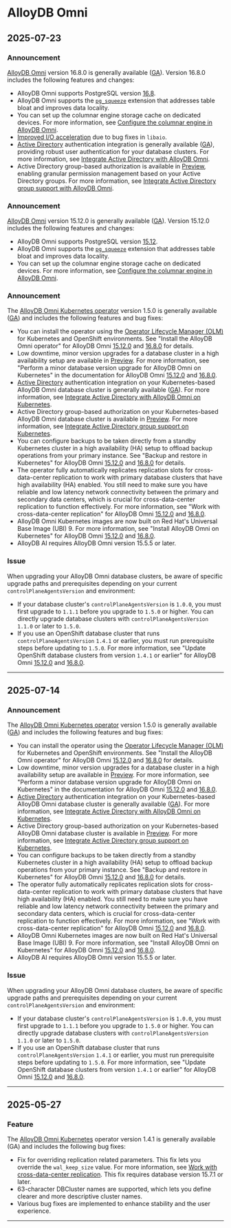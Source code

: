# AlloyDB Omni

## 2025-07-23

### Announcement

[AlloyDB Omni](https://cloud.google.com/alloydb/omni/current/docs)
version 16.8.0 is generally available
([GA](https://cloud.google.com/products#product-launch-stages)). Version 16.8.0
includes the following features and changes:

* AlloyDB Omni supports PostgreSQL version
  [16.8](https://www.postgresql.org/docs/release/16.8/).
* AlloyDB Omni supports the
  [`pg_squeeze`](https://cloud.google.com/alloydb/omni/current/docs/reference/extensions) extension
  that addresses table bloat and improves data locality.
* You can set up the columnar engine storage cache on dedicated devices. For
  more information, see
  [Configure the columnar engine in AlloyDB Omni](https://cloud.google.com/alloydb/omni/16.8.0/docs/columnar-engine/configure).
* [Improved I/O acceleration](https://cloud.google.com/alloydb/omni/16.8.0/docs/improve-database-performance-using-io-acceleration)
  due to bug fixes in `libaio`.
* [Active Directory](https://en.wikipedia.org/wiki/Active_Directory) authentication integration is generally available ([GA](https://cloud.google.com/products#product-launch-stages)), providing robust user authentication for your database clusters. For more information, see [Integrate Active Directory with AlloyDB Omni](https://cloud.google.com/alloydb/omni/16.8.0/docs/integrate-active-directory).
* Active Directory group-based authorization is available in [Preview](https://cloud.google.com/products#product-launch-stages), enabling granular permission management based on your Active Directory groups. For more information, see [Integrate Active Directory group support with AlloyDB Omni](https://cloud.google.com/alloydb/omni/16.8.0/docs/integrate-ad-group-support-alloydb-omni).

### Announcement

[AlloyDB Omni](https://cloud.google.com/alloydb/omni/current/docs)
version 15.12.0 is generally available
([GA](https://cloud.google.com/products#product-launch-stages)). Version 15.12.0
includes the following features and changes:

* AlloyDB Omni supports PostgreSQL version
  [15.12](https://www.postgresql.org/docs/release/15.12/).
* AlloyDB Omni supports the
  [`pg_squeeze`](https://cloud.google.com/alloydb/omni/current/docs/reference/extensions) extension
  that addresses table bloat and improves data locality.
* You can set up the columnar engine storage cache on dedicated devices. For
  more information, see
  [Configure the columnar engine in AlloyDB Omni](https://cloud.google.com/alloydb/omni/15.12.0/docs/columnar-engine/configure).

### Announcement

The [AlloyDB Omni Kubernetes operator](https://cloud.google.com/alloydb/omni/current/docs/deploy-kubernetes) version 1.5.0 is generally available ([GA](https://cloud.google.com/products#product-launch-stages)) and includes the following features and bug fixes:

* You can install the operator using the [Operator Lifecycle Manager (OLM)](https://olm.operatorframework.io/) for Kubernetes and OpenShift environments. See "Install the AlloyDB Omni operator" for AlloyDB Omni [15.12.0](https://cloud.google.com/alloydb/omni/15.12.0/docs/deploy-kubernetes#olm) and [16.8.0](https://cloud.google.com/alloydb/omni/16.8.0/docs/deploy-kubernetes#olm) for details.
* Low downtime, minor version upgrades for a database cluster in a high availability setup are available in [Preview](https://cloud.google.com/products#product-launch-stages). For more information, see "Perform a minor database version upgrade for AlloyDB Omni on Kubernetes" in the documentation for AlloyDB Omni [15.12.0](https://cloud.google.com/alloydb/omni/15.12.0/docs/upgrade-kubernetes-database-minor-version) and [16.8.0](https://cloud.google.com/alloydb/omni/16.8.0/docs/upgrade-kubernetes-database-minor-version).
* [Active Directory](https://en.wikipedia.org/wiki/Active_Directory) authentication integration on your Kubernetes-based AlloyDB Omni database cluster is generally available ([GA](https://cloud.google.com/products#product-launch-stages)). For more information, see [Integrate Active Directory with AlloyDB Omni on Kubernetes](https://cloud.google.com/alloydb/omni/16.8.0/docs/integrate-active-directory-kubernetes-operator).
* Active Directory group-based authorization on your Kubernetes-based AlloyDB Omni database cluster is available in [Preview](https://cloud.google.com/products#product-launch-stages). For more information, see [Integrate Active Directory group support on Kubernetes](https://cloud.google.com/alloydb/omni/16.8.0/docs/integrate-ad-group-support-kubernetes-operator).
* You can configure backups to be taken directly from a standby Kubernetes cluster in a high availability (HA) setup to offload backup operations from your primary instance. See "Backup and restore in Kubernetes" for AlloyDB Omni [15.12.0](https://cloud.google.com/alloydb/omni/15.12.0/docs/backup-kubernetes) and [16.8.0](https://cloud.google.com/alloydb/omni/16.8.0/docs/backup-kubernetes) for details.
* The operator fully automatically replicates replication slots for cross-data-center replication to work with primary database clusters that have high availability (HA) enabled. You still need to make sure you have reliable and low latency network connectivity between the primary and secondary data centers, which is crucial for cross-data-center replication to function effectively. For more information, see "Work with cross-data-center replication" for AlloyDB Omni [15.12.0](https://cloud.google.com/alloydb/omni/15.12.0/docs/cross-data-center-replication/work-with-cross-data-center-replication) and [16.8.0](https://cloud.google.com/alloydb/omni/16.8.0/docs/cross-data-center-replication/work-with-cross-data-center-replication).
* AlloyDB Omni Kubernetes images are now built on Red Hat's Universal Base Image (UBI) 9. For more information, see "Install AlloyDB Omni on Kubernetes" for AlloyDB Omni [15.12.0](https://cloud.google.com/alloydb/omni/15.12.0/docs/deploy-kubernetes#base-image) and [16.8.0](https://cloud.google.com/alloydb/omni/16.8.0/docs/deploy-kubernetes#base-image).
* AlloyDB AI requires AlloyDB Omni version 15.5.5 or later.

### Issue

When upgrading your AlloyDB Omni database clusters, be aware of specific upgrade paths and prerequisites depending on your current `controlPlaneAgentsVersion` and environment:

* If your database cluster's `controlPlaneAgentsVersion` is `1.0.0`, you must first upgrade to `1.1.1` before you upgrade to `1.5.0` or higher. You can directly upgrade database clusters with `controlPlaneAgentsVersion` `1.1.0` or later to `1.5.0`.
* If you use an OpenShift database cluster that runs `controlPlaneAgentsVersion` `1.4.1` or earlier, you must run prerequisite steps before updating to `1.5.0`. For more information, see "Update OpenShift database clusters from version `1.4.1` or earlier" for AlloyDB Omni [15.12.0](https://cloud.google.com/alloydb/omni/15.12.0/docs/upgrade-kubernetes-operator-version#update-openshift) and [16.8.0](https://cloud.google.com/alloydb/omni/16.8.0/docs/upgrade-kubernetes-operator-version#update-openshift).

---
## 2025-07-14

### Announcement

The [AlloyDB Omni Kubernetes operator](/alloydb/omni/current/docs/deploy-kubernetes) version 1.5.0 is generally available ([GA](https://cloud.google.com/products#product-launch-stages)) and includes the following features and bug fixes:

* You can install the operator using the [Operator Lifecycle Manager (OLM)](https://operator-lifecycle.io/) for Kubernetes and OpenShift environments. See "Install the AlloyDB Omni operator" for AlloyDB Omni [15.12.0](/alloydb/omni/15.12.0/docs/deploy-kubernetes#olm) and [16.8.0](/alloydb/omni/16.8.0/docs/deploy-kubernetes#olm) for details.
* Low downtime, minor version upgrades for a database cluster in a high availability setup are available in [Preview](https://cloud.google.com/products#product-launch-stages). For more information, see "Perform a minor database version upgrade for AlloyDB Omni on Kubernetes" in the documentation for AlloyDB Omni [15.12.0](/alloydb/omni/15.12.0/docs/upgrade-kubernetes-database-minor-version) and [16.8.0](/alloydb/omni/16.8.0/docs/upgrade-kubernetes-database-minor-version).
* [Active Directory](https://en.wikipedia.org/wiki/Active_Directory) authentication integration on your Kubernetes-based AlloyDB Omni database cluster is generally available ([GA](https://cloud.google.com/products#product-launch-stages)). For more information, see [Integrate Active Directory with AlloyDB Omni on Kubernetes](/alloydb/omni/16.8.0/docs/integrate-active-directory-kubernetes-operator).
* Active Directory group-based authorization on your Kubernetes-based AlloyDB Omni database cluster is available in [Preview](https://cloud.google.com/products#product-launch-stages). For more information, see [Integrate Active Directory group support on Kubernetes](/alloydb/omni/16-next/docs/integrate-ad-group-support-kubernetes-operator).
* You can configure backups to be taken directly from a standby Kubernetes cluster in a high availability (HA) setup to offload backup operations from your primary instance. See "Backup and restore in Kubernetes" for AlloyDB Omni [15.12.0](/alloydb/omni/15.12.0/docs/backup-kubernetes) and [16.8.0](/alloydb/omni/16.8.0/docs/backup-kubernetes) for details.
* The operator fully automatically replicates replication slots for cross-data-center replication to work with primary database clusters that have high availability (HA) enabled. You still need to make sure you have reliable and low latency network connectivity between the primary and secondary data centers, which is crucial for cross-data-center replication to function effectively. For more information, see "Work with cross-data-center replication" for AlloyDB Omni [15.12.0](/alloydb/omni/15.12.0/docs/cross-data-center-replication) and [16.8.0](/alloydb/omni/16.8.0/docs/cross-data-center-replication).
* AlloyDB Omni Kubernetes images are now built on Red Hat's Universal Base Image (UBI) 9. For more information, see "Install AlloyDB Omni on Kubernetes" for AlloyDB Omni [15.12.0](/alloydb/omni/15.12.0/docs/deploy-kubernetes#base-image) and [16.8.0](/alloydb/omni/16.8.0/docs/deploy-kubernetes#base-image).
* AlloyDB AI requires AlloyDB Omni version 15.5.5 or later.

### Issue

When upgrading your AlloyDB Omni database clusters, be aware of specific upgrade paths and prerequisites depending on your current `controlPlaneAgentsVersion` and environment:

* If your database cluster's `controlPlaneAgentsVersion` is `1.0.0`, you must first upgrade to `1.1.1` before you upgrade to `1.5.0` or higher. You can directly upgrade database clusters with `controlPlaneAgentsVersion` `1.1.0` or later to `1.5.0`.
* If you use an OpenShift database cluster that runs `controlPlaneAgentsVersion` `1.4.1` or earlier, you must run prerequisite steps before updating to `1.5.0`. For more information, see "Update OpenShift database clusters from version `1.4.1` or earlier" for AlloyDB Omni [15.12.0](/alloydb/omni/15.12.0/docs/upgrade-kubernetes-operator-version#update-openshift) and [16.8.0](/alloydb/omni/16.8.0/docs/upgrade-kubernetes-operator-version#update-openshift).

---
## 2025-05-27

### Feature

The [AlloyDB Omni Kubernetes](/alloydb/omni/current/docs/deploy-kubernetes) operator version 1.4.1 is generally available (GA) and includes the following bug fixes:

* Fix for overriding replication related parameters. This fix lets you override the `wal_keep_size` value. For more information, see [Work with cross-data-center replication](/alloydb/omni/current/docs/cross-data-center-replication/work-with-cross-data-center-replication). This fix requires database version 15.7.1 or later.
* 63-character DBCluster names are supported, which lets you define clearer and more descriptive cluster names.
* Various bug fixes are implemented to enhance stability and the user experience.

---
